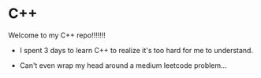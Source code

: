# C++
Welcome to my C++ repo!!!!!!!

- I spent 3 days to learn C++ to realize it's too hard for me to understand.

- Can't even wrap my head around a medium leetcode problem...
